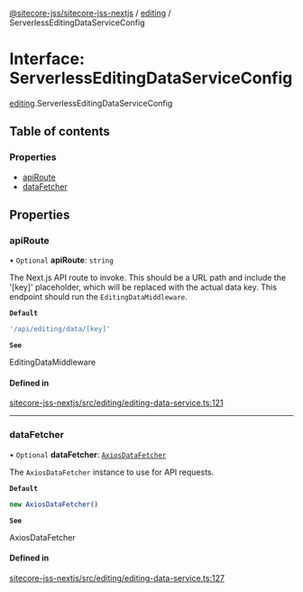 [@sitecore-jss/sitecore-jss-nextjs](../README.md) / [editing](../modules/editing.md) / ServerlessEditingDataServiceConfig

# Interface: ServerlessEditingDataServiceConfig

[editing](../modules/editing.md).ServerlessEditingDataServiceConfig

## Table of contents

### Properties

- [apiRoute](editing.ServerlessEditingDataServiceConfig.md#apiroute)
- [dataFetcher](editing.ServerlessEditingDataServiceConfig.md#datafetcher)

## Properties

### apiRoute

• `Optional` **apiRoute**: `string`

The Next.js API route to invoke.
This should be a URL path and include the '[key]' placeholder, which will be replaced with the actual data key.
This endpoint should run the `EditingDataMiddleware`.

**`Default`**

```ts
'/api/editing/data/[key]'
```

**`See`**

EditingDataMiddleware

#### Defined in

[sitecore-jss-nextjs/src/editing/editing-data-service.ts:121](https://github.com/Sitecore/jss/blob/ab041367c/packages/sitecore-jss-nextjs/src/editing/editing-data-service.ts#L121)

___

### dataFetcher

• `Optional` **dataFetcher**: [`AxiosDataFetcher`](../classes/index.AxiosDataFetcher.md)

The `AxiosDataFetcher` instance to use for API requests.

**`Default`**

```ts
new AxiosDataFetcher()
```

**`See`**

AxiosDataFetcher

#### Defined in

[sitecore-jss-nextjs/src/editing/editing-data-service.ts:127](https://github.com/Sitecore/jss/blob/ab041367c/packages/sitecore-jss-nextjs/src/editing/editing-data-service.ts#L127)
